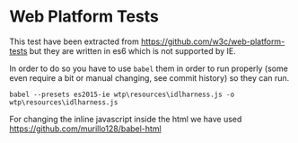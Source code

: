 # Web Platform Tests
This test have been extracted from https://github.com/w3c/web-platform-tests but they are written in es6 which is not supported by IE.

In order to do so you have to use `babel` them in order to run properly (some even require a bit or manual changing, see commit history) so they can run.

`
babel --presets es2015-ie wtp\resources\idlharness.js -o wtp\resources\idlharness.js
`

For changing the inline javascript inside the html we have used https://github.com/murillo128/babel-html
